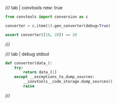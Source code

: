 /// tab | convtools
    new: true

```python
from convtools import conversion as c

converter = c.item(1).gen_converter(debug=True)

assert converter([10, 20]) == 20

```
///

/// tab | debug stdout
```python
def converter(data_):
    try:
        return data_[1]
    except __exceptions_to_dump_sources:
        __convtools__code_storage.dump_sources()
        raise


```
///

